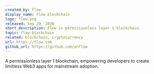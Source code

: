 ```yaml
---
created_by: Flow
display_name: Flow blockchain
logo: flow.png
released: Sep 29, 2020
short_description: Flow is permissionless layer 1 blockchain.
topic: flow-blockchain
related: blockchain, cryptocurrency
url: https://flow.com
github_url: https://github.com/onflow
---
```

A permissionless layer 1 blockchain, empowering developers to create limitless Web3 apps for mainstream adoption.
